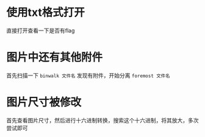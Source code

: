 # 使用txt格式打开
直接打开查看一下是否有flag
# 图片中还有其他附件
首先扫描一下
`binwalk 文件名`
发现有附件，开始分离
`foremost 文件名`
# 图片尺寸被修改
首先查看图片尺寸，然后进行十六进制转换，搜索这个十六进制，将其放大，多次尝试即可
